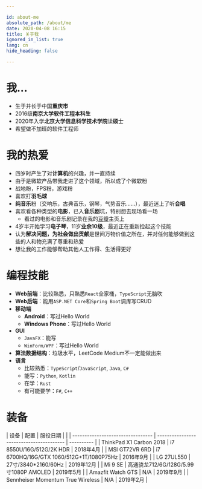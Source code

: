 ```yaml
---

id: about-me
absolute_path: /about/me
date: 2020-04-08 16:15
title: 关于我
ignored_in_list: true
lang: cn
hide_heading: false

---
```


# 我...

- 生于并长于中国**重庆市**
- 2016级**南京大学软件工程本科生**
- 2020年入学**北京大学信息科学技术学院**读**硕士**
- 希望做不加班的软件工程师

# 我的热爱

- 四岁时产生了对**计算机**的兴趣，并一直持续
- 由于是微软产品带我走进了这个领域，所以成了个微软粉
- 战地粉，FPS粉，游戏粉
- 喜欢打**羽毛球**
- **纯音乐**粉（交响乐，古典音乐，钢琴，气势音乐……），最近迷上了听**合唱**
- 喜欢看各种类型的**电影**，已入**音乐剧**坑，特别想去现场看一场
  - 看过的电影和音乐剧记录在我的[豆瓣](https://www.douban.com/people/183064260)主页上
- 4岁半开始学习**电子琴**，11岁**业余10级**，最近正在重新捡起这个技能
- 认为**解决问题，为社会做出贡献**是世间万物价值之所在，并对任何能够做到这些的人和物充满了尊重和热爱
- 想让我的工作能够帮助其他人工作得、生活得更好

# 编程技能

- **Web前端**：比较熟悉，只熟悉`React`全家桶，`TypeScript`无脑吹
- **Web后端**：能用`ASP.NET Core`和`Spring Boot`调库写CRUD
- **移动端**
  - **Android**：写过Hello World
  - **Windows Phone**：写过Hello World
- **GUI**
  - `JavaFX`：能写
  - `WinForm/WPF`：写过Hello World
- **算法数据结构**：垃圾水平，LeetCode Medium不一定能做出来
- **语言**
  - 比较熟悉：`TypeScript`/`JavaScript`, `Java`, `C#`
  - 能写：`Python`, `Kotlin`
  - 在学：`Rust`
  - 有可能要学：`F#`, `C++`

# 装备

| 设备                              | 配置                                     | 服役日期   |  |
| --------------------------------- | ---------------------------------------- | ---------- |
| ThinkPad X1 Carbon 2018           | i7 8550U/16G/512G/2K HDR                 | 2018年4月  |
| MSI GT72VR 6RD                    | i7 6700HQ/16G/GTX 1060/512G+1T/1080P75Hz | 2016年9月  |
| LG 27UL550                        | 27寸/3840*2160/60Hz                      | 2019年12月 |
| Mi 9 SE                           | 高通骁龙712/6G/128G/5.99寸1080P AMOLED   | 2019年5月  |
| Amazfit Watch GTS                 | N/A                                      | 2019年9月  |
| Sennheiser Momentum True Wireless | N/A                                      | 2019年2月  |
